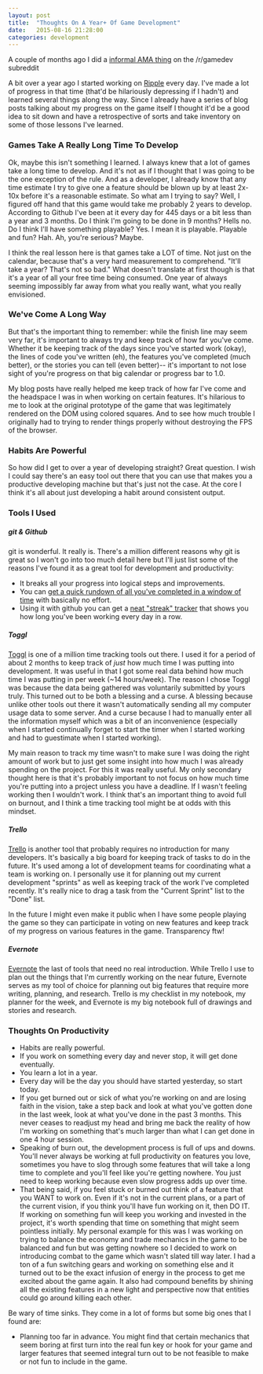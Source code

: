 ```yaml
---
layout: post
title:  "Thoughts On A Year+ Of Game Development"
date:   2015-08-16 21:28:00
categories: development
---
```


A couple of months ago I did a [informal AMA thing](https://www.reddit.com/r/gamedev/comments/37i77h/ive_been_writing_mostly_game_code_for_365_days/) on the /r/gamedev subreddit

A bit over a year ago I started working on [Ripple](khalilravanna.github.io/ripple/) every day. I've made a lot of progress in that time (that'd be hilariously depressing if I hadn't) and learned several things along the way. Since I already have a series of blog posts talking about my progress on the game itself I thought it'd be a good idea to sit down and have a retrospective of sorts and take inventory on some of those lessons I've learned.

### Games Take A Really Long Time To Develop

Ok, maybe this isn't something I learned. I always knew that a lot of games take a long time to develop. And it's not as if I thought that I was going to be the one exception of the rule. And as a developer, I already know that any time estimate I try to give one a feature should be blown up by at least 2x-10x before it's a reasonable estimate. So what am I trying to say? Well, I figured off hand that this game would take me probably 2 years to develop. According to Github I've been at it every day for 445 days or a bit less than a year and 3 months. Do I think I'm going to be done in 9 months? Hells no. Do I think I'll have something playable? Yes. I mean it is playable. Playable and fun? Hah. Ah, you're serious? Maybe.

I think the real lesson here is that games take a LOT of time. Not just on the calendar, because that's a very hard measurement to comprehend. "It'll take a year? That's not so bad." What doesn't translate at first though is that it's a year of all your free time being consumed. One year of always seeming impossibly far away from what you really want, what you really envisioned.

### We've Come A Long Way

But that's the important thing to remember: while the finish line may seem very far, it's important to always try and keep track of how far you've come. Whether it be keeping track of the days since you've started work (okay), the lines of code you've written (eh), the features you've completed (much better), or the stories you can tell (even better)-- it's important to not lose sight of you're progress on that big calendar or progress bar to 1.0.

My blog posts have really helped me keep track of how far I've come and the headspace I was in when working on certain features. It's hilarious to me to look at the original prototype of the game that was legitimately rendered on the DOM using colored squares. And to see how much trouble I originally had to trying to render things properly without destroying the FPS of the browser.

### Habits Are Powerful

So how did I get to over a year of developing straight? Great question. I wish I could say there's an easy tool out there that you can use that makes you a productive developing machine but that's just not the case. At the core I think it's all about just developing a habit around consistent output. 

### Tools I Used

##### git & Github

git is wonderful. It really is. There's a million different reasons why git is great so I won't go into too much detail here but I'll just list some of the reasons I've found it as a great tool for development and productivity:

* It breaks all your progress into logical steps and improvements.
* You can [get a quick rundown of all you've completed in a window of time](http://khalilravanna.github.io/ripple/code/useful-git-stats-2/) with basically no effort.
* Using it with github you can get a [neat "streak" tracker](https://i.imgur.com/VdddoLS.png) that shows you how long you've been working every day in a row.

##### Toggl

[Toggl](https://toggl.com/) is one of a million time tracking tools out there. I used it for a period of about 2 months to keep track of *just* how much time I was putting into development. It was useful in that I got some real data behind how much time I was putting in per week (~14 hours/week). The reason I chose Toggl was because the data being gathered was voluntarily submitted by yours truly. This turned out to be both a blessing and a curse. A blessing because unlike other tools out there it wasn't automatically sending all my computer usage data to some server. And a curse because I had to manually enter all the information myself which was a bit of an inconvenience (especially when I started continually forget to start the timer when I started working and had to guestimate when I started working).

My main reason to track my time wasn't to make sure I was doing the right amount of work but to just get some insight into how much I was already spending on the project. For this it was really useful. My only secondary thought here is that it's probably important to not focus on how much time you're putting into a project unless you have a deadline. If I wasn't feeling working then I wouldn't work. I think that's an important thing to avoid full on burnout, and I think a time tracking tool might be at odds with this mindset.

##### Trello

[Trello](trello.com) is another tool that probably requires no introduction for many developers. It's basically a big board for keeping track of tasks to do in the future. It's used among a lot of development teams for coordinating what a team is working on. I personally use it for planning out my current development "sprints" as well as keeping track of the work I've completed recently. It's really nice to drag a task from the "Current Sprint" list to the "Done" list.

In the future I might even make it public when I have some people playing the game so they can participate in voting on new features and keep track of my progress on various features in the game. Transparency ftw!

##### Evernote

[Evernote](evernote.com) the last of tools that need no real introduction. While Trello I use to plan out the things that I'm currently working on the near future, Evernote serves as my tool of choice for planning out big features that require more writing, planning, and research. Trello is my checklist in my notebook, my planner for the week, and Evernote is my big notebook full of drawings and stories and research.

### Thoughts On Productivity

* Habits are really powerful.
* If you work on something every day and never stop, it will get done eventually.
* You learn a lot in a year.
* Every day will be the day you should have started yesterday, so start today.
* If you get burned out or sick of what you're working on and are losing faith in the vision, take a step back and look at what you've gotten done in the last week, look at what you've done in the past 3 months. This never ceases to readjust my head and bring me back the reality of how I'm working on something that's much larger than what I can get done in one 4 hour session.
* Speaking of burn out, the development process is full of ups and downs. You'll never always be working at full productivity on features you love, sometimes you have to slog through some features that will take a long time to complete and you'll feel like you're getting nowhere. You just need to keep working because even slow progress adds up over time.
* That being said, if you feel stuck or burned out think of a feature that you WANT to work on. Even if it's not in the current plans, or a part of the current vision, if you think you'll have fun working on it, then DO IT. If working on something fun will keep you working and invested in the project, it's worth spending that time on something that might seem pointless initially. My personal example for this was I was working on trying to balance the economy and trade mechanics in the game to be balanced and fun but was getting nowhere so I decided to work on introducing combat to the game which wasn't slated till way later. I had a ton of a fun switching gears and working on something else and it turned out to be the exact infusion of energy in the process to get me excited about the game again. It also had compound benefits by shining all the existing features in a new light and perspective now that entities could go around killing each other.

Be wary of time sinks. They come in a lot of forms but some big ones that I found are:

* Planning too far in advance. You might find that certain mechanics that seem boring at first turn into the real fun key or hook for your game and larger features that seemed integral turn out to be not feasible to make or not fun to include in the game.



